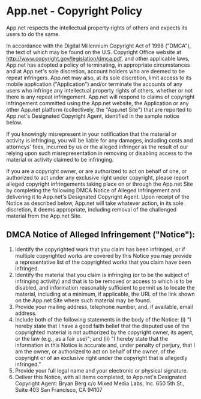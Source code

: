 # App.net - Copyright Policy

App.net respects the intellectual property rights of others and expects its users to do the same.

In accordance with the Digital Millennium Copyright Act of 1998 ("DMCA"), the text of which may be found on the U.S. Copyright Office website at http://www.copyright.gov/legislation/dmca.pdf, and other applicable laws, App.net has adopted a policy of terminating, in appropriate circumstances and at App.net's sole discretion, account holders who are deemed to be repeat infringers. App.net may also, at its sole discretion, limit access to its mobile application ("Application") and/or terminate the accounts of any users who infringe any intellectual property rights of others, whether or not there is any repeat infringement. App.net will respond to claims of copyright infringement committed using the App.net website, the Application or any other App.net platform (collectively, the "App.net Site") that are reported to App.net's Designated Copyright Agent, identified in the sample notice below.

If you knowingly misrepresent in your notification that the material or activity is infringing, you will be liable for any damages, including costs and attorneys' fees, incurred by us or the alleged infringer as the result of our relying upon such misrepresentation in removing or disabling access to the material or activity claimed to be infringing.

If you are a copyright owner, or are authorized to act on behalf of one, or authorized to act under any exclusive right under copyright, please report alleged copyright infringements taking place on or through the App.net Site by completing the following DMCA Notice of Alleged Infringement and delivering it to App.net's Designated Copyright Agent. Upon receipt of the Notice as described below, App.net will take whatever action, in its sole discretion, it deems appropriate, including removal of the challenged material from the App.net Site.

## DMCA Notice of Alleged Infringement ("Notice"):

1. Identify the copyrighted work that you claim has been infringed, or if multiple copyrighted works are covered by this Notice you may provide a representative list of the copyrighted works that you claim have been infringed.
1. Identify the material that you claim is infringing (or to be the subject of infringing activity) and that is to be removed or access to which is to be disabled, and information reasonably sufficient to permit us to locate the material, including at a minimum, if applicable, the URL of the link shown on the App.net Site where such material may be found.
1. Provide your mailing address, telephone number, and, if available, email address.
1. Include both of the following statements in the body of the Notice: (i) "I hereby state that I have a good faith belief that the disputed use of the copyrighted material is not authorized by the copyright owner, its agent, or the law (e.g., as a fair use)"; and (ii) "I hereby state that the information in this Notice is accurate and, under penalty of perjury, that I am the owner, or authorized to act on behalf of the owner, of the copyright or of an exclusive right under the copyright that is allegedly infringed."
1. Provide your full legal name and your electronic or physical signature.
1. Deliver this Notice, with all items completed, to App.net's Designated Copyright Agent:
Bryan Berg
c/o Mixed Media Labs, Inc.
650 5th St., Suite 403
San Francisco, CA 94107
